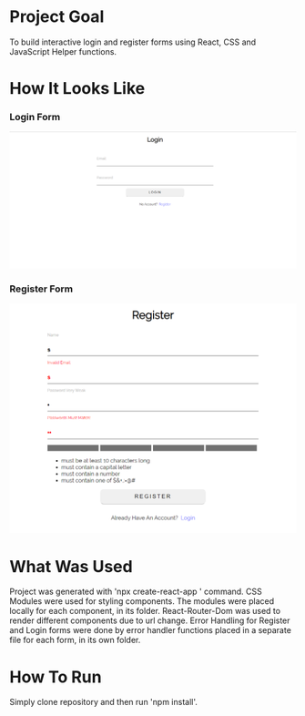 # Project Goal

To build interactive login and register forms using React, CSS and JavaScript Helper functions.

# How It Looks Like

### Login Form
![Login Form](/login-form.png)


### Register Form
![Register Form](/register-form.png)

# What Was Used 
Project was generated with 'npx create-react-app <project-name>' command.
CSS Modules were used for styling components. The modules were placed locally for each 
component, in its folder.
React-Router-Dom was used to render different components due to url change.
Error Handling for Register and Login forms were done by error handler functions placed in a 
separate file for each form, in its own folder.

# How To Run
Simply clone repository and then run 'npm install'.
